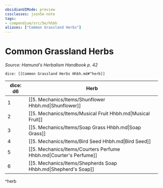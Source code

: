 ```yaml
---
obsidianUIMode: preview
cssclasses: json5e-note
tags:
- compendium/src/5e/hhbh
aliases: ["Common Grassland Herbs"]
---
```

# Common Grassland Herbs
*Source: Hamund's Herbalism Handbook p. 42* 

`dice: [[Common Grassland Herbs Hhbh.md#^herb]]`

| dice: d6 | Herb |
|----------|------|
| 1 | [[5. Mechanics/Items/Shunflower Hhbh.md\|Shunflower]] |
| 2 | [[5. Mechanics/Items/Musical Fruit Hhbh.md\|Musical Fruit]] |
| 3 | [[5. Mechanics/Items/Soap Grass Hhbh.md\|Soap Grass]] |
| 4 | [[5. Mechanics/Items/Bird Seed Hhbh.md\|Bird Seed]] |
| 5 | [[5. Mechanics/Items/Courters Perfume Hhbh.md\|Courter's Perfume]] |
| 6 | [[5. Mechanics/Items/Shepherds Soap Hhbh.md\|Shepherd's Soap]] |
^herb